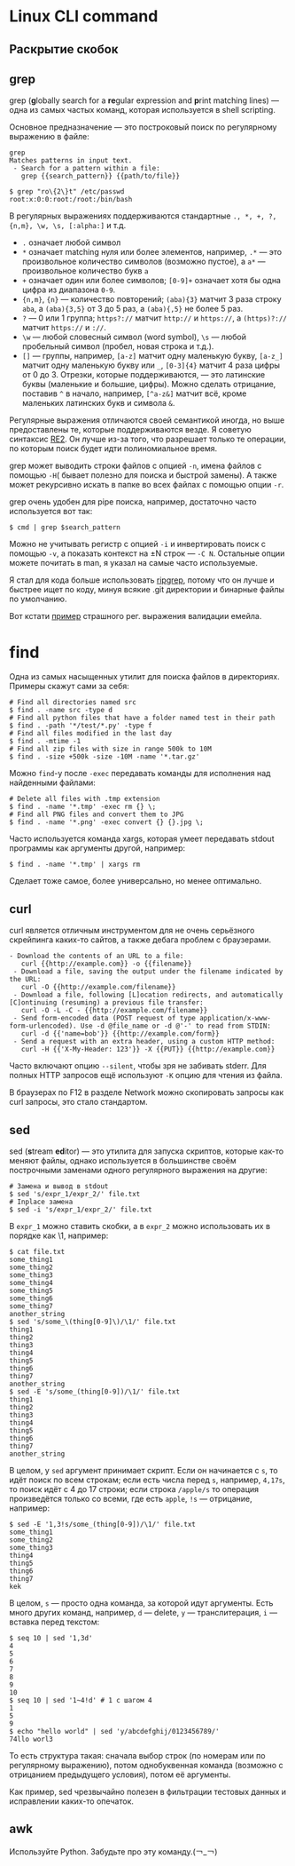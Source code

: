 # Linux CLI command


## Раскрытие скобок



## grep

grep (**g**lobally search for a **re**gular expression and **p**rint matching
lines) &mdash; одна из самых частых команд, которая используется в shell scripting.

Основное предназначение &mdash; это построковый поиск по регулярному выражению в файле:

```
grep
Matches patterns in input text.
 - Search for a pattern within a file:
   grep {{search_pattern}} {{path/to/file}}
```

```console
$ grep "ro\{2\}t" /etc/passwd
root:x:0:0:root:/root:/bin/bash
```

В регулярных выражениях поддерживаются стандартные `., *, +, ?, {n,m}, \w, \s, [:alpha:]` и т.д.

* `.` означает любой символ
* `*` означает matching нуля или более элементов, например, `.*` &mdash; это произвольное количество символов (возможно пустое), а `a*` &mdash; произвольное количество букв `a`
* `+` означает один или более символов; `[0-9]+` означает хотя бы одна цифра из диапазона `0-9`.
* `{n,m}`, `{n}` &mdash; количество повторений; `(aba){3}` матчит 3 раза строку `aba`, а `(aba){3,5}` от 3 до 5 раз, а `(aba){,5}` не более 5 раз.
* `?` &mdash; 0 или 1 группа; `https?://` матчит `http://` и `https://`, а `(https)?://` матчит `https://` и `://`.
* `\w` &mdash; любой словесный символ (word symbol), `\s` &mdash; любой пробельный символ (пробел, новая строка и т.д.).
* `[]` &mdash; группы, например, `[a-z]` матчит одну маленькую букву, `[a-z_]` матчит одну маленькую букву или `_`, `[0-3]{4}` матчит 4 раза цифры от 0 до 3. Отрезки, которые поддерживаются, &mdash; это латинские буквы (маленькие и большие, цифры). Можно сделать отрицание, поставив `^` в начало, например, `[^a-z&]` матчит всё, кроме маленьких латинских букв и символа `&`.

Регулярные выражения отличаются своей семантикой иногда, но выше предоставлены те, которые поддерживаются везде. Я советую синтаксис [RE2](https://github.com/google/re2/wiki/Syntax). Он лучше из-за того, что разрешает только те операции, по которым поиск будет идти полиномиальное время.

grep может выводить строки файлов с опцией `-n`, имена файлов с помощью `-H`(
бывает полезно для поиска и быстрой замены). А также может рекурсивно искать в
папке во всех файлах с помощью опции `-r`.

grep очень удобен для pipe поиска, например, достаточно часто используется вот так:

```console
$ cmd | grep $search_pattern
```

Можно не учитывать регистр с опцией `-i` и инвертировать поиск с помощью
`-v`, а показать контекст на &pm;N строк &mdash; `-C N`. Остальные опции можете
почитать в man, я указал на самые часто используемые.

Я стал для кода больше использовать [ripgrep](https://github.com/BurntSushi/ripgrep),
потому что он лучше и быстрее ищет по коду, минуя всякие .git директории и
бинарные файлы по умолчанию.

Вот кстати [пример](https://stackoverflow.com/questions/201323/how-can-i-validate-an-email-address-using-a-regular-expression) страшного рег. выражения валидации емейла.

# find

Одна из самых насыщенных утилит для поиска файлов в директориях. Примеры скажут
сами за себя:

```console
# Find all directories named src
$ find . -name src -type d
# Find all python files that have a folder named test in their path
$ find . -path '*/test/*.py' -type f
# Find all files modified in the last day
$ find . -mtime -1
# Find all zip files with size in range 500k to 10M
$ find . -size +500k -size -10M -name '*.tar.gz'
```

Можно `find`-у после `-exec` передавать команды для исполнения над найденными файлами:

```console
# Delete all files with .tmp extension
$ find . -name '*.tmp' -exec rm {} \;
# Find all PNG files and convert them to JPG
$ find . -name '*.png' -exec convert {} {}.jpg \;
```

Часто используется команда xargs, которая умеет передавать stdout
программы как аргументы другой, например:

```console
$ find . -name '*.tmp' | xargs rm
```

Сделает тоже самое, более универсально, но менее оптимально.

## curl

curl является отличным инструментом для не очень серьёзного скрейпинга каких-то
сайтов, а также дебага проблем с браузерами.

```
- Download the contents of an URL to a file:
   curl {{http://example.com}} -o {{filename}}
 - Download a file, saving the output under the filename indicated by the URL:
   curl -O {{http://example.com/filename}}
 - Download a file, following [L]ocation redirects, and automatically [C]ontinuing (resuming) a previous file transfer:
   curl -O -L -C - {{http://example.com/filename}}
 - Send form-encoded data (POST request of type application/x-www-form-urlencoded). Use -d @file_name or -d @'-' to read from STDIN:
   curl -d {{'name=bob'}} {{http://example.com/form}}
 - Send a request with an extra header, using a custom HTTP method:
   curl -H {{'X-My-Header: 123'}} -X {{PUT}} {{http://example.com}}
```

Часто включают опцию `--silent`, чтобы зря не забивать stderr. Для полных
HTTP запросов ещё используют `-K` опцию для чтения из файла.

В браузерах по F12 в разделе Network можно скопировать запросы как curl запросы,
это стало стандартом.

## sed

sed (**s**tream **ed**itor) &mdash; это утилита для запуска скриптов, которые как-то меняют
файлы, однако используется в большинстве своём построчными заменами одного
регулярного выражения на другие:

```console
# Замена и вывод в stdout
$ sed 's/expr_1/expr_2/' file.txt
# Inplace замена
$ sed -i 's/expr_1/expr_2/' file.txt
```

В `expr_1` можно ставить скобки, а в `expr_2` можно использовать их в порядке как
\1, например:

```console
$ cat file.txt
some_thing1
some_thing2
some_thing3
some_thing4
some_thing5
some_thing6
some_thing7
another_string
$ sed 's/some_\(thing[0-9]\)/\1/' file.txt
thing1
thing2
thing3
thing4
thing5
thing6
thing7
another_string
$ sed -E 's/some_(thing[0-9])/\1/' file.txt
thing1
thing2
thing3
thing4
thing5
thing6
thing7
another_string
```

В целом, у `sed` аргумент принимает скрипт. Если он начинается с `s`, то идёт
поиск по всем строкам; если есть числа перед `s`, например, `4,17s`, то поиск
идёт с 4 до 17 строки; если строка `/apple/s` то операция произведётся только
со всеми, где есть `apple`, `!s` &mdash; отрицание, например:

```console
$ sed -E '1,3!s/some_(thing[0-9])/\1/' file.txt
some_thing1
some_thing2
some_thing3
thing4
thing5
thing6
thing7
kek
```

В целом, `s` &mdash; просто одна команда, за которой идут аргументы. Есть много других
команд, например, `d` &mdash; delete, `y` &mdash; транcлитерация, `i` &mdash; вставка перед
текстом:

```console
$ seq 10 | sed '1,3d'
4
5
6
7
8
9
10
$ seq 10 | sed '1~4!d' # 1 с шагом 4
1
5
9
$ echo "hello world" | sed 'y/abcdefghij/0123456789/'
74llo worl3
```

То есть структура такая: сначала выбор строк (по номерам или по
регулярному выражению), потом однобуквенная команда (возможно с отрицанием
предыдущего условия), потом её аргументы.

Как пример, sed чрезвычайно полезен в фильтрации тестовых данных и исправлении
каких-то опечаток.

## awk

Используйте Python. Забудьте про эту команду.(￢_￢)